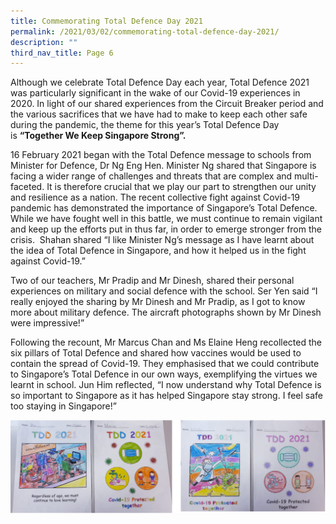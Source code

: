 ```yaml
---
title: Commemorating Total Defence Day 2021
permalink: /2021/03/02/commemorating-total-defence-day-2021/
description: ""
third_nav_title: Page 6
---
```

<p>Although we celebrate Total Defence Day each year, Total Defence 2021 was particularly significant in the wake of our Covid-19 experiences in 2020. In light of our shared experiences from the Circuit Breaker period and the various sacrifices that we have had to make to keep each other safe during the pandemic, the theme for this year&rsquo;s Total Defence Day is&nbsp;<strong>&ldquo;Together We Keep Singapore Strong&rdquo;.</strong></p>
<p>16 February 2021 began with the Total Defence message to schools from Minister for Defence, Dr Ng Eng Hen. Minister Ng shared that Singapore is facing a wider range of challenges and threats that are complex and multi-faceted. It is therefore crucial that we play our part to strengthen our unity and resilience as a nation. The recent collective fight against Covid-19 pandemic has demonstrated the importance of Singapore&rsquo;s Total Defence. While we have fought well in this battle, we must continue to remain vigilant and keep up the efforts put in thus far, in order to emerge stronger from the crisis.&nbsp; Shahan shared &ldquo;I like Minister Ng&rsquo;s message as I have learnt about the idea of Total Defence in Singapore, and how it helped us in the fight against Covid-19.&rdquo;<em>&nbsp;</em></p>
<p>Two of our teachers, Mr Pradip and Mr Dinesh, shared their personal experiences on military and social defence with the school. Ser Yen said &ldquo;I really enjoyed the sharing by Mr Dinesh and Mr Pradip, as I got to know more about military defence. The aircraft photographs shown by Mr Dinesh were impressive!&rdquo;</p>
<p>Following the recount, Mr Marcus Chan and Ms Elaine Heng recollected the six pillars of Total Defence and shared how vaccines would be used to contain the spread of Covid-19. They emphasised that we could contribute to Singapore&rsquo;s Total Defence in our own ways, exemplifying the virtues we learnt in school. Jun Him reflected, &ldquo;I now understand why Total Defence is so important to Singapore as it has helped Singapore stay strong. I feel safe too staying in Singapore!&rdquo;</p>

![](/images/totaldefenceday.png)